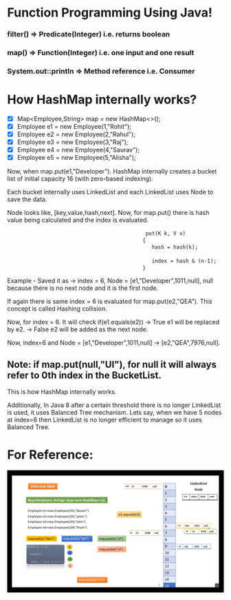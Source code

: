 # Function Programming Using Java!

### filter() => Predicate(Integer) i.e. returns boolean
### map() => Function(Integer) i.e. one input and one result
### System.out::println => Method reference i.e. Consumer

# How HashMap internally works?

- [x] Map<Employee,String> map = new HashMap<>();
- [x] Employee e1 = new Employee(1,"Rohit");
- [x] Employee e2 = new Employee(2,"Rahul");
- [x] Employee e3 = new Employee(3,"Raj");
- [x] Employee e4 = new Employee(4,"Saurav");
- [x] Employee e5 = new Employee(5,"Alisha");    

Now, when map.put(e1,"Developer"). HashMap internally creates a bucket list of initial capacity 16 (with zero-based indexing).

Each bucket internally uses LinkedList and each LinkedList uses Node to save the data.

Node looks like, [key,value,hash,next]. Now, for map.put() there is hash value being calculated and the index is evaluated.

                                                 put(K k, V v)
                                                {
                                                   hash = hash(k);

                                                   index = hash & (n-1);
                                                } 

Example - Saved it as -> index = 6, Node = [e1,"Developer",1011,null], null because there is no next node and it is the first node.

If again there is same index = 6  is evaluated for map.put(e2,"QEA"). This concept is called Hashing collision.

Now, for index = 6. It will check if(e1.equals(e2)) -> 
                                                       True e1 will be replaced by e2.
                                                    -> 
                                                       False e2 will be added as the next node.
                                                      
Now, index=6 and Node = [e1,"Developer",1011,null] -> [e2,"QEA",7976,null].

## Note: if map.put(null,"UI"), for null it will always refer to 0th index in the BucketList. 

This is how HashMap internally works.

Additionally, In Java 8 after a certain threshold there is no longer LinkedList is used, it uses Balanced Tree mechanism. Lets say, when we have 5 nodes at index=6 then LinkedList is no longer efficient to manage so it uses Balanced Tree.

# For Reference:

<img src="https://github.com/rohit1039/functional-programming-with-java/blob/main/src/programming/Screenshot%20(25).png" />
